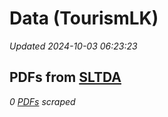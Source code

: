 # Data (TourismLK)
*Updated 2024-10-03 06:23:23*

## PDFs from [SLTDA](https://www.sltda.gov.lk/statistics)
*0 [PDFs](sltda/pdf) scraped*